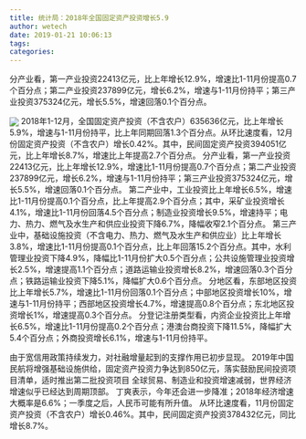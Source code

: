 ```yaml
---
title: 统计局：2018年全国固定资产投资增长5.9
author: wetech
date: 2019-01-21 10:06:13
tags: 
categories: 
---
```

分产业看，第一产业投资22413亿元，比上年增长12.9%，增速比1-11月份提高0.7个百分点；第二产业投资237899亿元，增长6.2%，增速与1-11月份持平；第三产业投资375324亿元，增长5.5%，增速回落0.1个百分点。
<!-- more -->
<img align="center" border="0" src="https://imgcdn.yicai.com/uppics/images/2019/01/d227313069c03fdb0cc7e48ff3f6c476.jpg" />
2018年1-12月，全国固定资产投资（不含农户）635636亿元，比上年增长5.9%，增速与1-11月份持平，比上年同期回落1.3个百分点。从环比速度看，12月份固定资产投资（不含农户）增长0.42%。其中，民间固定资产投资394051亿元，比上年增长8.7%，增速比上年提高2.7个百分点。
分产业看，第一产业投资22413亿元，比上年增长12.9%，增速比1-11月份提高0.7个百分点；第二产业投资237899亿元，增长6.2%，增速与1-11月份持平；第三产业投资375324亿元，增长5.5%，增速回落0.1个百分点。
第二产业中，工业投资比上年增长6.5%，增速比1-11月份提高0.1个百分点，比上年提高2.9个百分点；其中，采矿业投资增长4.1%，增速比1-11月份回落4.5个百分点；制造业投资增长9.5%，增速持平；电力、热力、燃气及水生产和供应业投资下降6.7%，降幅收窄2.1个百分点。
第三产业中，基础设施投资（不含电力、热力、燃气及水生产和供应业）比上年增长3.8%，增速比1-11月份提高0.1个百分点，比上年回落15.2个百分点。其中，水利管理业投资下降4.9%，降幅比1-11月份扩大0.5个百分点；公共设施管理业投资增长2.5%，增速提高1.1个百分点；道路运输业投资增长8.2%，增速回落0.3个百分点；铁路运输业投资下降5.1%，降幅扩大0.6个百分点。
分地区看，东部地区投资比上年增长5.7%，增速比1-11月份回落0.1个百分点；中部地区投资增长10%，增速与1-11月份持平；西部地区投资增长4.7%，增速提高0.8个百分点；东北地区投资增长1%，增速提高0.3个百分点。
分登记注册类型看，内资企业投资比上年增长6.5%，增速比1-11月份提高0.2个百分点；港澳台商投资下降11.5%，降幅扩大5.4个百分点；外商投资增长6.1%，增速与1-11月份持平。
 
 
由于宽信用政策持续发力，对社融增量起到的支撑作用已初步显现。
2019年中国民航将增强基础设施供给，固定资产投资力争达到850亿元，落实鼓励民间投资项目清单，适时推出第二批投资项目
全球贸易、制造业和投资增速减弱，世界经济增速似乎已经达到周期顶部。
丁爽表示，今年还会进一步降准；2018年经济增速大概率是6.6%；一季度之后，人民币可能有所升值。
从环比速度看，11月份固定资产投资（不含农户）增长0.46%。其中，民间固定资产投资378432亿元，同比增长8.7%。
